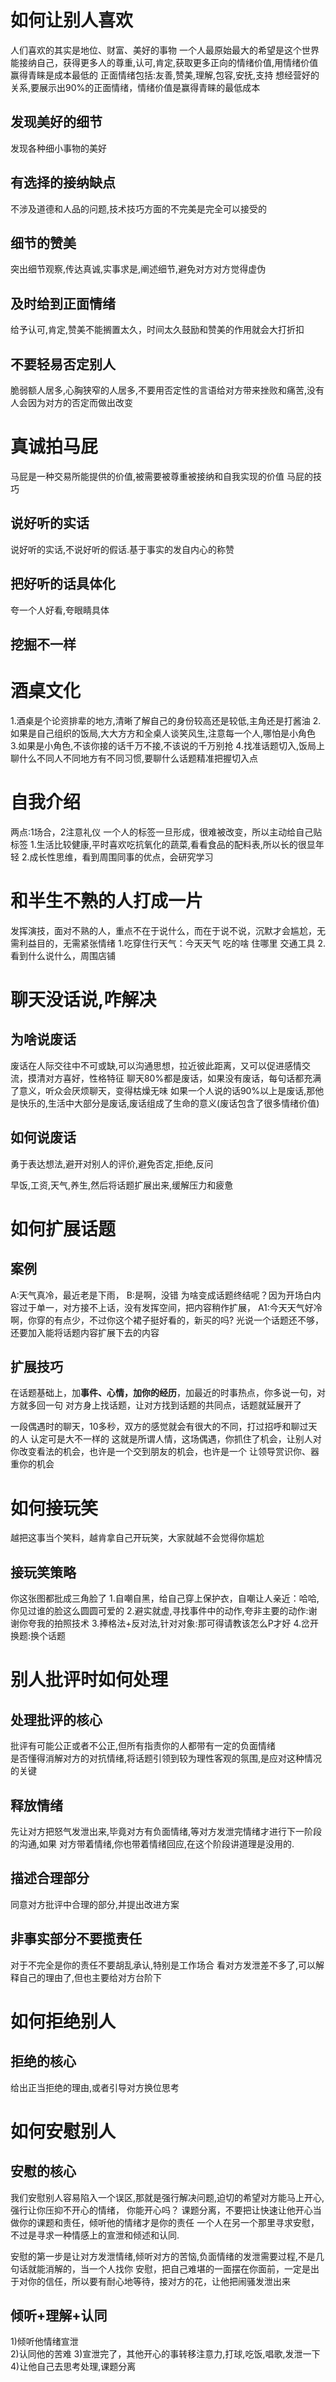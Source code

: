 # 如何让别人喜欢
人们喜欢的其实是地位、财富、美好的事物
一个人最原始最大的希望是这个世界能接纳自己，获得更多人的尊重,认可,肯定,获取更多正向的情绪价值,用情绪价值赢得青睐是成本最低的
正面情绪包括:友善,赞美,理解,包容,安抚,支持
想经营好的关系,要展示出90%的正面情绪，情绪价值是赢得青睐的最低成本
## 发现美好的细节
发现各种细小事物的美好
## 有选择的接纳缺点
不涉及道德和人品的问题,技术技巧方面的不完美是完全可以接受的

## 细节的赞美
突出细节观察,传达真诚,实事求是,阐述细节,避免对方对方觉得虚伪

## 及时给到正面情绪
给予认可,肯定,赞美不能搁置太久，时间太久鼓励和赞美的作用就会大打折扣

## 不要轻易否定别人
脆弱额人居多,心胸狭窄的人居多,不要用否定性的言语给对方带来挫败和痛苦,没有人会因为对方的否定而做出改变

# 真诚拍马屁
马屁是一种交易所能提供的价值,被需要被尊重被接纳和自我实现的价值
马屁的技巧
## 说好听的实话
说好听的实话,不说好听的假话.基于事实的发自内心的称赞

## 把好听的话具体化
夸一个人好看,夸眼睛具体

## 挖掘不一样

# 酒桌文化
1.酒桌是个论资排辈的地方,清晰了解自己的身份较高还是较低,主角还是打酱油
2.如果是自己组织的饭局,大大方方和全桌人谈笑风生,注意每一个人,哪怕是小角色
3.如果是小角色,不该你接的话千万不接,不该说的千万别抢
4.找准话题切入,饭局上聊什么不同人不同地方有不同习惯,要聊什么话题精准把握切入点

# 自我介绍
两点:1场合，2注意礼仪
一个人的标签一旦形成，很难被改变，所以主动给自己贴标签
1.生活比较健康,平时喜欢吃抗氧化的蔬菜,看看食品的配料表,所以长的很显年轻
2.成长性思维，看到周围同事的优点，会研究学习

# 和半生不熟的人打成一片
发挥演技，面对不熟的人，重点不在于说什么，而在于说不说，沉默才会尴尬，无需利益目的，无需紧张情绪
1.吃穿住行天气：今天天气 吃的啥 住哪里 交通工具
2.看到什么说什么，周围店铺

# 聊天没话说,咋解决
## 为啥说废话
废话在人际交往中不可或缺,可以沟通思想，拉近彼此距离，又可以促进感情交流，摸清对方喜好，性格特征
聊天80%都是废话，如果没有废话，每句话都充满了意义，听众会厌烦聊天，变得枯燥无味
如果一个人说的话90%以上是废话,那他是快乐的,生活中大部分是废话,废话组成了生命的意义(废话包含了很多情绪价值)
## 如何说废话
勇于表达想法,避开对别人的评价,避免否定,拒绝,反问

早饭,工资,天气,养生,然后将话题扩展出来,缓解压力和疲惫

# 如何扩展话题
## 案例
A:天气真冷，最近老是下雨，
B:是啊，没错
为啥变成话题终结呢？因为开场白内容过于单一，对方接不上话，没有发挥空间，把内容稍作扩展，
A1:今天天气好冷啊，你穿的有点少，不过你这个裙子挺好看的，新买的吗?
光说一个话题还不够，还要加入能将话题内容扩展下去的内容

## 扩展技巧
在话题基础上，加**事件、心情，加你的经历**，加最近的时事热点，你多说一句，对方就多回一句
对方身上找话题，让对方找到话题的共同点，话题就延展开了

一段偶遇时的聊天，10多秒，双方的感觉就会有很大的不同，打过招呼和聊过天的人 认定可是大不一样的
这就是所谓人情，这场偶遇，你抓住了机会，让别人对你改变看法的机会，也许是一个交到朋友的机会，也许是一个
让领导赏识你、器重你的机会

# 如何接玩笑
越把这事当个笑料，越肯拿自己开玩笑，大家就越不会觉得你尴尬
## 接玩笑策略
你这张图都批成三角脸了
1.自嘲自黑，给自己穿上保护衣，自嘲让人亲近：哈哈,你见过谁的脸这么圆圆可爱的
2.避实就虚,寻找事件中的动作,夸非主要的动作:谢谢你夸我的拍照技术
3.捧格法+反对法,针对对象:那可得请教该怎么P才好
4.岔开换题:换个话题

# 别人批评时如何处理
## 处理批评的核心
批评有可能公正或者不公正,但所有指责你的人都带有一定的负面情绪  
是否懂得消解对方的对抗情绪,将话题引领到较为理性客观的氛围,是应对这种情况的关键

## 释放情绪
先让对方把怒气发泄出来,毕竟对方有负面情绪,等对方发泄完情绪才进行下一阶段的沟通,如果
对方带着情绪,你也带着情绪回应,在这个阶段讲道理是没用的.  

## 描述合理部分
同意对方批评中合理的部分,并提出改进方案  


## 非事实部分不要揽责任
对于不完全是你的责任不要胡乱承认,特别是工作场合
看对方发泄差不多了,可以解释自己的理由了,但也主要给对方台阶下

# 如何拒绝别人
## 拒绝的核心
给出正当拒绝的理由,或者引导对方换位思考

# 如何安慰别人
## 安慰的核心
我们安慰别人容易陷入一个误区,那就是强行解决问题,迫切的希望对方能马上开心,强行让你压抑不开心的情绪，
你能开心吗？
课题分离，不要把让快速让他开心当做你的课题和责任，倾听他的情绪才是你的责任
一个人在另一个那里寻求安慰，不过是寻求一种情感上的宣泄和倾述和认同.

安慰的第一步是让对方发泄情绪,倾听对方的苦恼,负面情绪的发泄需要过程,不是几句话就能消解的，当一个人找你
安慰，把自己难堪的一面摆在你面前，一定是出于对你的信任，所以要有耐心地等待，接对方的花，让他把闹骚发泄出来

## 倾听+理解+认同
1)倾听他情绪宣泄  
2)认同他的苦难
3)宣泄完了，其他开心的事转移注意力,打球,吃饭,唱歌,发泄一下
4)让他自己去思考处理,课题分离

